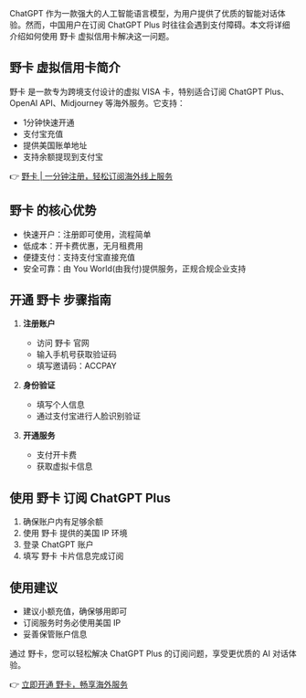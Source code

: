 ChatGPT 作为一款强大的人工智能语言模型，为用户提供了优质的智能对话体验。然而，中国用户在订阅 ChatGPT Plus 时往往会遇到支付障碍。本文将详细介绍如何使用 野卡 虚拟信用卡解决这一问题。

## 野卡 虚拟信用卡简介

野卡 是一款专为跨境支付设计的虚拟 VISA 卡，特别适合订阅 ChatGPT Plus、OpenAI API、Midjourney 等海外服务。它支持：

- 1分钟快速开通
- 支付宝充值
- 提供美国账单地址
- 支持余额提现到支付宝

👉 [野卡 | 一分钟注册，轻松订阅海外线上服务](https://bit.ly/bewildcard)

## 野卡 的核心优势

- 快速开户：注册即可使用，流程简单
- 低成本：开卡费优惠，无月租费用
- 便捷支付：支持支付宝直接充值
- 安全可靠：由 You World(由我付)提供服务，正规合规企业支持

## 开通 野卡 步骤指南

1. **注册账户**
   - 访问 野卡 官网
   - 输入手机号获取验证码
   - 填写邀请码：ACCPAY

2. **身份验证**
   - 填写个人信息
   - 通过支付宝进行人脸识别验证

3. **开通服务**
   - 支付开卡费
   - 获取虚拟卡信息

## 使用 野卡 订阅 ChatGPT Plus

1. 确保账户内有足够余额
2. 使用 野卡 提供的美国 IP 环境
3. 登录 ChatGPT 账户
4. 填写 野卡 卡片信息完成订阅

## 使用建议

- 建议小额充值，确保够用即可
- 订阅服务时务必使用美国 IP
- 妥善保管账户信息

通过 野卡，您可以轻松解决 ChatGPT Plus 的订阅问题，享受更优质的 AI 对话体验。

👉 [立即开通 野卡，畅享海外服务](https://bit.ly/bewildcard)